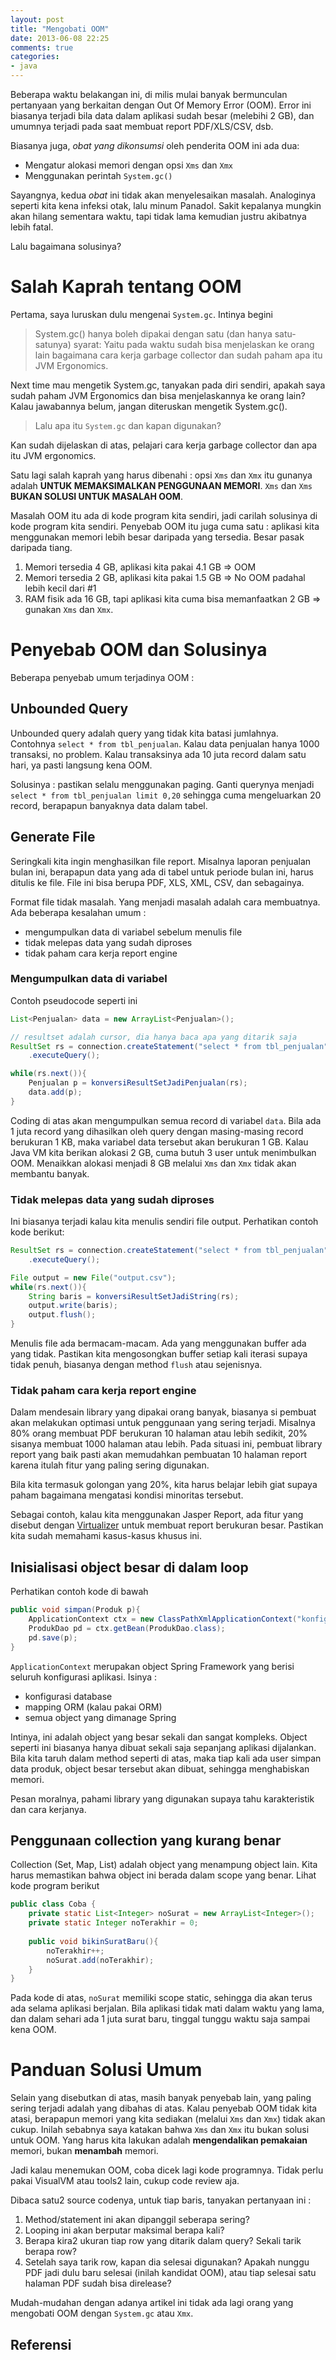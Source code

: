 ```yaml
---
layout: post
title: "Mengobati OOM"
date: 2013-06-08 22:25
comments: true
categories: 
- java
---
```


Beberapa waktu belakangan ini, di milis mulai banyak bermunculan pertanyaan yang berkaitan dengan Out Of Memory Error (OOM).
Error ini biasanya terjadi bila data dalam aplikasi sudah besar (melebihi 2 GB), dan umumnya terjadi pada saat membuat report PDF/XLS/CSV, dsb.

Biasanya juga, _obat yang dikonsumsi_ oleh penderita OOM ini ada dua:

* Mengatur alokasi memori dengan opsi `Xms` dan `Xmx`
* Menggunakan perintah `System.gc()`

Sayangnya, kedua _obat_ ini tidak akan menyelesaikan masalah. Analoginya seperti kita kena infeksi otak, lalu minum Panadol. Sakit kepalanya mungkin akan hilang sementara waktu, tapi tidak lama kemudian justru akibatnya lebih fatal.

Lalu bagaimana solusinya?

<!--more-->

# Salah Kaprah tentang OOM #

Pertama, saya luruskan dulu mengenai `System.gc`.
Intinya begini

> System.gc() hanya boleh dipakai dengan satu (dan hanya satu-satunya) syarat:
> Yaitu pada waktu sudah bisa menjelaskan ke orang lain bagaimana cara kerja garbage collector dan sudah paham apa itu JVM Ergonomics. 

Next time mau mengetik System.gc, tanyakan pada diri sendiri, apakah saya sudah paham JVM Ergonomics dan bisa menjelaskannya ke orang lain? Kalau jawabannya belum, jangan diteruskan mengetik System.gc().

> Lalu apa itu `System.gc` dan kapan digunakan? 

Kan sudah dijelaskan di atas, pelajari cara kerja garbage collector dan apa itu JVM ergonomics.

Satu lagi salah kaprah yang harus dibenahi : 
opsi `Xms` dan `Xmx` itu gunanya adalah **UNTUK MEMAKSIMALKAN PENGGUNAAN MEMORI**. 
`Xms` dan `Xms` **BUKAN SOLUSI UNTUK MASALAH OOM**.

Masalah OOM itu ada di kode program kita sendiri, jadi carilah solusinya di kode program kita sendiri.
Penyebab OOM itu juga cuma satu : aplikasi kita menggunakan memori lebih besar daripada yang tersedia. 
Besar pasak daripada tiang.

1. Memori tersedia 4 GB, aplikasi kita pakai 4.1 GB => OOM
2. Memori tersedia 2 GB, aplikasi kita pakai 1.5 GB => No OOM padahal lebih kecil dari #1
3. RAM fisik ada 16 GB, tapi aplikasi kita cuma bisa memanfaatkan 2 GB => gunakan `Xms` dan `Xmx`.

# Penyebab OOM dan Solusinya #

Beberapa penyebab umum terjadinya OOM : 

## Unbounded Query ##

Unbounded query adalah query yang tidak kita batasi jumlahnya. 
Contohnya `select * from tbl_penjualan`. Kalau data penjualan hanya 1000 transaksi, no problem. Kalau transaksinya ada 10 juta record dalam satu hari, ya pasti langsung kena OOM.

Solusinya : pastikan selalu menggunakan paging. Ganti querynya menjadi `select * from tbl_penjualan limit 0,20` sehingga cuma mengeluarkan 20 record, berapapun banyaknya data dalam tabel.

## Generate File ##

Seringkali kita ingin menghasilkan file report. Misalnya laporan penjualan bulan ini, berapapun data yang ada di tabel untuk periode bulan ini, harus ditulis ke file. File ini bisa berupa PDF, XLS, XML, CSV, dan sebagainya. 

Format file tidak masalah. Yang menjadi masalah adalah cara membuatnya. Ada beberapa kesalahan umum : 

* mengumpulkan data di variabel sebelum menulis file
* tidak melepas data yang sudah diproses
* tidak paham cara kerja report engine

### Mengumpulkan data di variabel ###

Contoh pseudocode seperti ini 

```java
List<Penjualan> data = new ArrayList<Penjualan>();

// resultset adalah cursor, dia hanya baca apa yang ditarik saja
ResultSet rs = connection.createStatement("select * from tbl_penjualan")
    .executeQuery();

while(rs.next()){
    Penjualan p = konversiResultSetJadiPenjualan(rs);
    data.add(p);
}
```

Coding di atas akan mengumpulkan semua record di variabel `data`. 
Bila ada 1 juta record yang dihasilkan oleh query dengan masing-masing record berukuran 1 KB, 
maka variabel data tersebut akan berukuran 1 GB. Kalau Java VM kita berikan alokasi 2 GB, cuma butuh 3 user untuk menimbulkan OOM.
Menaikkan alokasi menjadi 8 GB melalui `Xms` dan `Xmx` tidak akan membantu banyak. 

### Tidak melepas data yang sudah diproses ###

Ini biasanya terjadi kalau kita menulis sendiri file output. Perhatikan contoh kode berikut:

```java
ResultSet rs = connection.createStatement("select * from tbl_penjualan")
    .executeQuery();

File output = new File("output.csv");
while(rs.next()){
    String baris = konversiResultSetJadiString(rs);
    output.write(baris);
    output.flush();
}
```

Menulis file ada bermacam-macam. Ada yang menggunakan buffer ada yang tidak. Pastikan kita mengosongkan buffer setiap kali iterasi supaya tidak penuh, biasanya dengan method `flush` atau sejenisnya.

### Tidak paham cara kerja report engine ###

Dalam mendesain library yang dipakai orang banyak, biasanya si pembuat akan melakukan optimasi untuk penggunaan yang sering terjadi. 
Misalnya 80% orang membuat PDF berukuran 10 halaman atau lebih sedikit, 20% sisanya membuat 1000 halaman atau lebih. 
Pada situasi ini, pembuat library report yang baik pasti akan memudahkan pembuatan 10 halaman report karena itulah fitur yang paling sering digunakan. 

Bila kita termasuk golongan yang 20%, kita harus belajar lebih giat supaya paham bagaimana mengatasi kondisi minoritas tersebut.

Sebagai contoh, kalau kita menggunakan Jasper Report, ada fitur yang disebut dengan [Virtualizer](http://community.jaspersoft.com/wiki/comparison-report-virtualizers) untuk membuat report berukuran besar. Pastikan kita sudah memahami kasus-kasus khusus ini.

## Inisialisasi object besar di dalam loop ##

Perhatikan contoh kode di bawah

```java
public void simpan(Produk p){
    ApplicationContext ctx = new ClassPathXmlApplicationContext("konfig-spring.xml");
    ProdukDao pd = ctx.getBean(ProdukDao.class);
    pd.save(p);
}
```

`ApplicationContext` merupakan object Spring Framework yang berisi seluruh konfigurasi aplikasi. Isinya :

* konfigurasi database
* mapping ORM (kalau pakai ORM)
* semua object yang dimanage Spring

Intinya, ini adalah object yang besar sekali dan sangat kompleks. Object seperti ini biasanya hanya dibuat sekali saja sepanjang aplikasi dijalankan. Bila kita taruh dalam method seperti di atas, maka tiap kali ada user simpan data produk, object besar tersebut akan dibuat, sehingga menghabiskan memori. 

Pesan moralnya, pahami library yang digunakan supaya tahu karakteristik dan cara kerjanya.


## Penggunaan collection yang kurang benar ##

Collection (Set, Map, List) adalah object yang menampung object lain. Kita harus memastikan bahwa object ini berada dalam scope yang benar. Lihat kode program berikut

```java
public class Coba {
    private static List<Integer> noSurat = new ArrayList<Integer>();
    private static Integer noTerakhir = 0;
    
    public void bikinSuratBaru(){
        noTerakhir++;
        noSurat.add(noTerakhir);
    }
}

```

Pada kode di atas, `noSurat` memiliki scope static, sehingga dia akan terus ada selama aplikasi berjalan. Bila aplikasi tidak mati dalam waktu yang lama, dan dalam sehari ada 1 juta surat baru, tinggal tunggu waktu saja sampai kena OOM.

# Panduan Solusi Umum #

Selain yang disebutkan di atas, masih banyak penyebab lain, yang paling sering terjadi adalah yang dibahas di atas. Kalau penyebab OOM tidak kita atasi, berapapun memori yang kita sediakan (melalui `Xms` dan `Xmx`) tidak akan cukup. Inilah sebabnya saya katakan bahwa `Xms` dan `Xmx` itu bukan solusi untuk OOM. Yang harus kita lakukan adalah **mengendalikan pemakaian** memori, bukan **menambah** memori. 

Jadi kalau menemukan OOM, coba dicek lagi kode programnya. 
Tidak perlu pakai VisualVM atau tools2 lain, cukup code review aja. 

Dibaca satu2 source codenya, untuk tiap baris, tanyakan pertanyaan ini : 

1. Method/statement ini akan dipanggil seberapa sering? 
2. Looping ini akan berputar maksimal berapa kali?
3. Berapa kira2 ukuran tiap row yang ditarik dalam query? Sekali tarik berapa row?
4. Setelah saya tarik row, kapan dia selesai digunakan? Apakah nunggu PDF jadi dulu baru selesai (inilah kandidat OOM), atau tiap selesai satu halaman PDF sudah bisa direlease?

Mudah-mudahan dengan adanya artikel ini tidak ada lagi orang yang mengobati OOM dengan `System.gc` atau `Xmx`.

## Referensi ##



